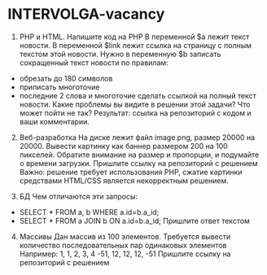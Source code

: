 # INTERVOLGA-vacancy

1. PHP и HTML. Напишите код на PHP
   В переменной $a лежит текст новости. В переменной $link лежит ссылка на страницу с полным текстом этой новости.
   Нужно в переменную $b записать сокращенный текст новости по правилам:

- обрезать до 180 символов
- приписать многоточие
- последние 2 слова и многоточие сделать ссылкой на полный текст новости.
  Какие проблемы вы видите в решении этой задачи? Что может пойти не так?
  Результат: ссылка на репозиторий с кодом и ваши комментарии.

2. Веб-разработка
   На диске лежит файл image.png, размер 20000 на 20000. Вывести картинку как баннер размером 200 на 100 пикселей.
   Обратите внимание на размер и пропорции, и подумайте о времени загрузки.
   Пришлите ссылку на репозиторий с решением
   Важно: решение требует использования PHP, сжатие картинки средствами HTML/CSS является некорректным решением.

3. БД
   Чем отличаются эти запросы:

- SELECT \* FROM a, b WHERE a.id=b.a_id;
- SELECT \* FROM a JOIN b ON a.id=b.a_id;
  Пришлите ответ текстом

4. Массивы
   Дан массив из 100 элементов. Требуется вывести количество последовательных пар одинаковых элементов
   Например: 1, 1, 2, 3, 4 -51, 12, 12, 12, -51
   Пришлите ссылку на репозиторий с решением
